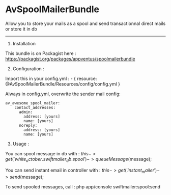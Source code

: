 AvSpoolMailerBundle
===================

Allow you to store your mails as a spool and send transactionnal direct mails or store it in db

-------------------
1) Installation

This bundle is on Packagist here :
    https://packagist.org/packages/appventus/spoolmailerbundle

2) Configuration :

Import this in your config.yml :
    - { resource: @AvSpoolMailerBundle/Resources/config/config.yml }

Always in config.yml, overwrite the sender mail config:

    av_awesome_spool_mailer:
        contact_addresses:
          admin:
            address: [yours]
            name: [yours]
          noreply:
            address: [yours]
            name: [yours]

3) Usage :

You can spool message in db with :
    $this->get('white_october.swiftmailer_db.spool')->queueMessage($message);

You can send instant email in controller with :
    $this->get('instant_mailer')->send($message);

To send spooled messages, call :
    php app/console swiftmailer:spool:send


